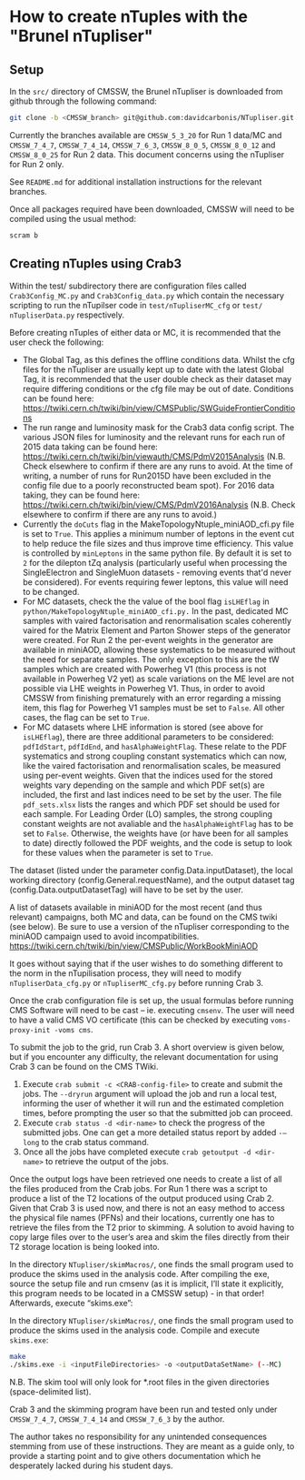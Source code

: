 # How to create nTuples with the "Brunel nTupliser"

## Setup
In the `src/` directory of CMSSW, the Brunel nTupliser is downloaded from github
through the following command:

```sh
git clone -b <CMSSW_branch> git@github.com:davidcarbonis/NTupliser.git
```

Currently the branches available are `CMSSW_5_3_20` for Run 1 data/MC and
`CMSSW_7_4_7`, `CMSSW_7_4_14`, `CMSSW_7_6_3`, `CMSSW_8_0_5`, `CMSSW_8_0_12` and `CMSSW_8_0_25` for Run 2 data. This document
concerns using the nTupliser for Run 2 only.
 
See `README.md` for additional installation instructions for the relevant branches.

Once all packages required have been downloaded, CMSSW will need to be compiled
using the usual method:

 ```sh
 scram b
 ```
 
## Creating nTuples using Crab3

Within the test/ subdirectory there are configuration files called
`Crab3Config_MC.py` and `Crab3Config_data.py` which contain the necessary
scripting to run the nTupilser code in `test/nTupliserMC_cfg` or `test/
nTupliserData.py` respectively.

Before creating nTuples of either data or MC, it is recommended that the user
check the following:
* The Global Tag, as this defines the offline conditions data. Whilst the cfg
  files for the nTupliser are usually kept up to date with the latest Global
  Tag, it is recommended that the user double check as their dataset may require
  differing conditions or the cfg file may be out of date. Conditions can be
  found here:
  https://twiki.cern.ch/twiki/bin/view/CMSPublic/SWGuideFrontierConditions
* The run range and luminosity mask for the Crab3 data config script. The
  various JSON files for luminosity and the relevant runs for each run of 2015
  data taking can be found here:
  https://twiki.cern.ch/twiki/bin/viewauth/CMS/PdmV2015Analysis (N.B. Check
  elsewhere to confirm if there are any runs to avoid. At the time of writing, a
  number of runs for Run2015D have been excluded in the config file due to a
  poorly reconstructed beam spot). 
  For 2016 data taking, they can be found here:
  https://twiki.cern.ch/twiki/bin/view/CMS/PdmV2016Analysis (N.B. Check
  elsewhere to confirm if there are any runs to avoid.)
* Currently the `doCuts` flag in the MakeTopologyNtuple_miniAOD_cfi.py file is
  set to `True`. This applies a minimum number of leptons in the event cut to
  help reduce the file sizes and thus improve time efficiency. This value is
  controlled by `minLeptons` in the same python file. By default it is set to 
  `2` for the dilepton tZq analysis (particularly useful when processing the
  SingleElectron and SingleMuon datasets - removing events that'd never be
  considered). For events requiring fewer leptons, this value will need to be
  changed.
* For MC datasets, check the the value of the bool flag `isLHEflag` in
  `python/MakeTopologyNtuple_miniAOD_cfi.py.` In the past, dedicated MC samples
  with vaired factorisation and renormalisation scales coherently vaired for the
  Matrix Element and Parton Shower steps of the generator were created. For Run
  2 the per-event weights in the generator are available in miniAOD, allowing
  these systematics to be measured without the need for separate samples. The
  only exception to this are the tW samples which are created with Powerheg V1
  (this process is not available in Powerheg V2 yet) as scale variations on the
  ME level are not possible via LHE weights in Powerheg V1. Thus, in order to
  avoid CMSSW from finishing prematurely with an error regarding a missing item,
  this flag for Powerheg V1 samples must be set to `False`. All other cases, the
  flag can be set to `True`.
* For MC datasets where LHE information is stored (see above for `isLHEflag`),
  there are three additional parameters to be considered: `pdfIdStart`, 
  `pdfIdEnd`, and `hasAlphaWeightFlag`. These relate to the PDF systematics and
  strong coupling constant systematics which can now, like the vaired 
  factorisation and renormalisation scales, be measured using per-event weights.
  Given that the indices used for the stored weights vary depending on the sample
  and which PDF set(s) are included, the first and last indices need to be set by
  the user. The file `pdf_sets.xlsx` lists the ranges and which PDF set should be
  used for each sample. For Leading Order (LO) samples, the strong coupling constant
  weights are not avaliable and the `hasAlphaWeightFlag` has to be set to `False`.
  Otherwise, the weights have (or have been for all samples to date) directly
  followed the PDF weights, and the code is setup to look for these values when
  the parameter is set to `True`.
  
The dataset (listed under the parameter config.Data.inputDataset), the local
working directory (config.General.requestName), and the output dataset tag
(config.Data.outputDatasetTag) will have to be set by the user.

A list of datasets available in miniAOD for the most recent (and thus relevant)
campaigns, both MC and data, can be found on the CMS twiki (see below). Be sure
to use a version of the nTupliser corresponding to the miniAOD campaign used to
avoid incompatibilities.
https://twiki.cern.ch/twiki/bin/view/CMSPublic/WorkBookMiniAOD
 
It goes without saying that if the user wishes to do something different to the
norm in the nTupilisation process, they will need to modify
`nTupliserData_cfg.py` or `nTupliserMC_cfg.py` before running Crab 3.

Once the crab configuration file is set up, the usual formulas before running
CMS Software will need to be cast – ie. executing `cmsenv`. The user will need
to have a valid CMS VO certificate (this can be checked by executing
`voms-proxy-init -voms cms`.

To submit the job to the grid, run Crab 3. A short overview is given below, but
if you encounter any difficulty, the relevant documentation for using Crab 3 can
be found on the CMS TWiki.
1. Execute `crab submit -c <CRAB-config-file>` to create and submit the jobs.
   The `--dryrun` argument will upload the job and run a local test, informing
   the user of whether it will run and the estimated completion times, before
   prompting the user so that the submitted job can proceed.
2. Execute `crab status -d <dir-name>` to check the progress of the
   submitted jobs. One can get a more detailed status report by added `-—long` to
   the crab status command.
3. Once all the jobs have completed execute `crab getoutput -d <dir-name>` to
   retrieve the output of the jobs.

Once the output logs have been retrieved one needs to create a list of all the
files produced from the Crab jobs. For Run 1 there was a script to produce a
list of the T2 locations of the output produced using Crab 2. Given that Crab 3
is used now, and there is not an easy method to access the physical file names
(PFNs) and their locations, currently one has to retrieve the files from the T2
prior to skimming. A solution to avoid having to copy large files over to the
user’s area and skim the files directly from their T2 storage location is being
looked into.

In the directory `NTupliser/skimMacros/`, one finds the small program used to
produce the skims used in the analysis code. After compiling the exe, source the
setup file and run cmsenv (as it is implicit, I’ll state it explicitly, this
program needs to be located in a CMSSW setup) - in that order! Afterwards,
execute “skims.exe”:

In the directory `NTupliser/skimMacros/`, one finds the small program used to
produce the skims used in the analysis code. Compile and execute `skims.exe`:

```sh
make
./skims.exe -i <inputFileDirectories> -o <outputDataSetName> (--MC) 
```

N.B. 
The skim tool will only look for *.root files in the given directories
(space-delimited list).

Crab 3 and the skimming program have been run and tested only under
`CMSSW_7_4_7`, `CMSSW_7_4_14` and `CMSSW_7_6_3` by the author.

The author takes no responsibility for any unintended consequences stemming from
use of these instructions. They are meant as a guide only, to provide a starting
point and to give others documentation which he desperately lacked during his
student days.
